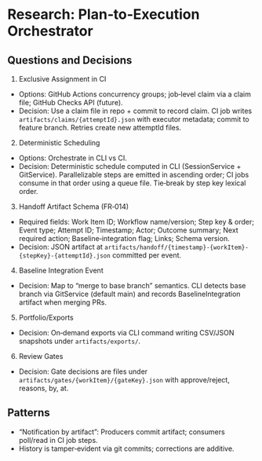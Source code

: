 # Research: Plan‑to‑Execution Orchestrator

## Questions and Decisions

1) Exclusive Assignment in CI
- Options: GitHub Actions concurrency groups; job‑level claim via a claim file; GitHub Checks API (future).
- Decision: Use a claim file in repo + commit to record claim. CI job writes `artifacts/claims/{attemptId}.json` with executor metadata; commit to feature branch. Retries create new attemptId files.

2) Deterministic Scheduling
- Options: Orchestrate in CLI vs CI.
- Decision: Deterministic schedule computed in CLI (SessionService + GitService). Parallelizable steps are emitted in ascending order; CI jobs consume in that order using a queue file. Tie‑break by step key lexical order.

3) Handoff Artifact Schema (FR‑014)
- Required fields: Work Item ID; Workflow name/version; Step key & order; Event type; Attempt ID; Timestamp; Actor; Outcome summary; Next required action; Baseline‑integration flag; Links; Schema version.
- Decision: JSON artifact at `artifacts/handoff/{timestamp}-{workItem}-{stepKey}-{attemptId}.json` committed per event.

4) Baseline Integration Event
- Decision: Map to “merge to base branch” semantics. CLI detects base branch via GitService (default main) and records BaselineIntegration artifact when merging PRs.

5) Portfolio/Exports
- Decision: On‑demand exports via CLI command writing CSV/JSON snapshots under `artifacts/exports/`.

6) Review Gates
- Decision: Gate decisions are files under `artifacts/gates/{workItem}/{gateKey}.json` with approve/reject, reasons, by, at.

## Patterns
- “Notification by artifact”: Producers commit artifact; consumers poll/read in CI job steps.
- History is tamper‑evident via git commits; corrections are additive.
